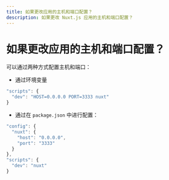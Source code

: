 ```yaml
---
title: 如果更改应用的主机和端口配置？
description: 如果更改 Nuxt.js 应用的主机和端口配置？
---
```


# 如果更改应用的主机和端口配置？

可以通过两种方式配置主机和端口：

- 通过环境变量
```js
"scripts": {
  "dev": "HOST=0.0.0.0 PORT=3333 nuxt"
}
```
- 通过在 `package.json` 中进行配置：
```js
"config": {
  "nuxt": {
    "host": "0.0.0.0",
    "port": "3333"
  }
},
"scripts": {
  "dev": "nuxt"
}
```
